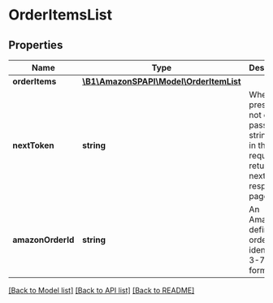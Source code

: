 # OrderItemsList

## Properties
Name | Type | Description | Notes
------------ | ------------- | ------------- | -------------
**orderItems** | [**\B1\AmazonSPAPI\Model\OrderItemList**](OrderItemList.md) |  | 
**nextToken** | **string** | When present and not empty, pass this string token in the next request to return the next response page. | [optional] 
**amazonOrderId** | **string** | An Amazon-defined order identifier, in 3-7-7 format. | 

[[Back to Model list]](../README.md#documentation-for-models) [[Back to API list]](../README.md#documentation-for-api-endpoints) [[Back to README]](../README.md)


